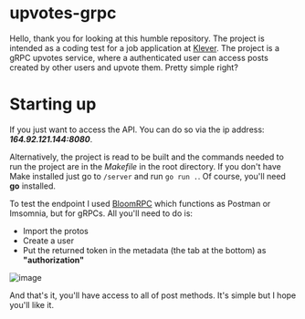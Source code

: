 # upvotes-grpc

Hello, thank you for looking at this humble repository. The project is intended as a coding test for a job application at [Klever](https://klever.io/).
The project is a gRPC upvotes service, where a authenticated user can access posts created by other users and upvote them. Pretty simple right?

# Starting up

If you just want to access the API. You can do so via the ip address: ***164.92.121.144:8080***.

Alternatively, the project is read to be built and the commands needed to run the project are in the _Makefile_ in the root directory. If you don't have Make installed just go to `/server` and run `go run .`. Of course, you'll need **go** installed. 

To test the endpoint I used [BloomRPC](https://github.com/bloomrpc/bloomrpc) which functions as Postman or Imsomnia, but for gRPCs.
All you'll need to do is:

- Import the protos
- Create a user
- Put the returned token in the metadata (the tab at the bottom) as **"authorization"**

![image](https://user-images.githubusercontent.com/79415003/165133620-e374b652-edcd-4873-b640-ff4fa53b2178.png)

And that's it, you'll have access to all of post methods. It's simple but I hope you'll like it.
